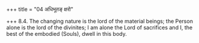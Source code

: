 +++
title = "04 अधिभूतङ् क्षरो"

+++
8.4. The changing nature is the lord of the material beings; the Person
alone is the lord of the divinites; I am alone the Lord of sacrifices
and I, the best of the embodied (Souls), dwell in this body.
